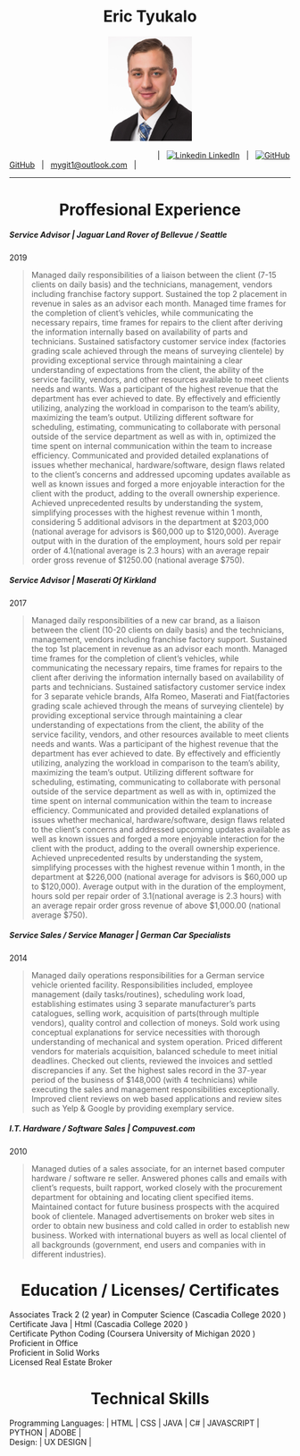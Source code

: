  <h1 align="center"> Eric Tyukalo </h1>
 <p align="center"> <img src="https://github.com/tyukie2/Resume/blob/main/profile.jpg" alt="Profile Picture" width="150"> </p>
 
 &emsp;  &emsp;  &emsp;  &emsp;  &emsp;  &emsp;  &emsp;  &emsp;  &emsp;  &emsp;  &emsp;  &emsp;  &emsp;  &emsp;  &emsp;| &nbsp; [![Linkedin](https://i.stack.imgur.com/gVE0j.png) LinkedIn](https://www.linkedin.com/in/eric-tyukalo-b046981a6/) &nbsp; 
 | &nbsp; [![GitHub](https://i.stack.imgur.com/tskMh.png) GitHub](https://github.com/) &nbsp; | &nbsp;
 mygit1@outlook.com &nbsp; |
 
 ---
 <h1 align="center"> Proffesional Experience </h4>

##### Service Advisor  | Jaguar Land Rover of Bellevue / Seattle
2019
> Managed daily responsibilities of a liaison between the client (7-15 clients on daily basis) and the technicians, management, vendors including franchise factory support. Sustained the top 2 placement in revenue in sales as an advisor each month. Managed time frames for the completion of client’s vehicles, while communicating the necessary repairs, time frames for repairs to the client after deriving the information internally based on availability of parts and technicians. Sustained satisfactory customer service index (factories grading scale achieved through the means of surveying clientele) by providing exceptional service through maintaining a clear understanding of expectations from the client, the ability of the service facility, vendors, and other resources available to meet clients needs and wants. Was a participant of the highest revenue that the department has ever achieved to date. By effectively and efficiently utilizing, analyzing the workload in comparison to the team’s ability, maximizing the team’s output. Utilizing different software for scheduling, estimating, communicating to collaborate with personal outside of the service department as well as with in, optimized the time spent on internal communication within the team to increase efficiency. Communicated and provided detailed explanations of issues whether mechanical, hardware/software, design flaws related to the client’s concerns and addressed upcoming updates available as well as known issues and forged a more enjoyable interaction for the client with the product, adding to the overall ownership experience. Achieved unprecedented results by understanding the system, simplifying processes with the highest revenue within 1 month, considering 5 additional advisors in the department at $203,000 (national average for advisors is $60,000 up to $120,000). Average output with in the duration of the employment, hours sold per repair order of 4.1(national average is 2.3 hours) with an average repair order gross revenue of $1250.00 (national average $750).

##### Service Advisor | Maserati Of Kirkland
2017
> Managed daily responsibilities of a new car brand, as a liaison between the client (10-20 clients on daily basis) and the technicians, management, vendors including franchise factory support. Sustained the top 1st placement in revenue as an advisor each month. Managed time frames for the completion of client’s vehicles, while communicating the necessary repairs, time frames for repairs to the client after deriving the information internally based on availability of parts and technicians. Sustained satisfactory customer service index for 3 separate vehicle brands, Alfa Romeo, Maserati and Fiat(factories grading scale achieved through the means of surveying clientele) by providing exceptional service through maintaining a clear understanding of expectations from the client, the ability of the service facility, vendors, and other resources available to meet clients needs and wants. Was a participant of the highest revenue that the department has ever achieved to date. By effectively and efficiently utilizing, analyzing the workload in comparison to the team’s ability, maximizing the team’s output. Utilizing different software for scheduling, estimating, communicating to collaborate with personal outside of the service department as well as with in, optimized the time spent on internal communication within the team to increase efficiency. Communicated and provided detailed explanations of issues whether mechanical, hardware/software, design flaws related to the client’s concerns and addressed upcoming updates available as well as known issues and forged a more enjoyable interaction for the client with the product, adding to the overall ownership experience. Achieved unprecedented results by understanding the system, simplifying processes with the highest revenue within 1 month,  in the department at $226,000 (national average for advisors is $60,000 up to $120,000). Average output with in the duration of the employment, hours sold per repair order of 3.1(national average is 2.3 hours) with an average repair order gross revenue of above $1,000.00 (national average $750).

##### Service Sales /  Service Manager | German Car Specialists
2014
>Managed daily operations responsibilities for a German service vehicle oriented facility. Responsibilities included, employee management (daily tasks/routines), scheduling work load, establishing estimates using 3 separate manufacturer’s parts catalogues, selling work, acquisition of parts(through multiple vendors), quality control and collection of moneys. Sold work using conceptual explanations for service necessities with thorough understanding of mechanical and system operation. Priced different vendors for materials acquisition, balanced schedule to meet initial deadlines. Checked out clients, reviewed the invoices and settled discrepancies if any. Set the highest sales record in the 37-year period of the business of $148,000 (with 4 technicians) while executing the sales and management responsibilities exceptionally. Improved client reviews on web based applications and review sites such as Yelp & Google by providing exemplary service.

##### I.T. Hardware / Software Sales | Compuvest.com
2010
>Managed duties of a sales associate, for an internet based computer hardware / software re seller. Answered phones calls and emails with client’s requests, built rapport, worked closely with the procurement department for obtaining and locating client specified items. Maintained contact for future business prospects with the acquired book of clientele. Managed advertisements on broker web sites in order to obtain new business and cold called in order to establish new business. Worked with international buyers as well as local clientel of all backgrounds (government, end users and companies with in different industries).

<h1 align="center"> Education / Licenses/ Certificates </h1>

Associates Track 2 (2 year) in Computer Science (Cascadia College 2020 )<br>
Certificate Java | Html (Cascadia College 2020 )<br>
Certificate Python Coding (Coursera University of Michigan 2020 )<br>
Proficient in Office <br>
Proficient in Solid Works <br>
Licensed Real Estate Broker <br>

<h1 align="center"> Technical Skills </h1>
Programming Languages: | HTML | CSS | JAVA | C# | JAVASCRIPT | PYTHON | ADOBE | <br>
Design: | UX DESIGN |
